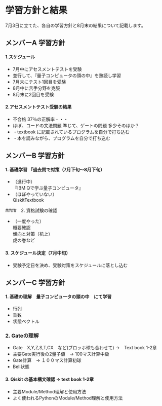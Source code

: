 # 学習方針と結果

7月3日に立てた、各自の学習方針と8月末の結果について記載します。

## メンバーA 学習方針

#### 1.スケジュール

- 7月中にアセスメントテストを受験
- 並行して、『量子コンピュータの頭の中』を熟読し学習
- 7月末にテスト1回目を受験
- 8月中に苦手分野を克服
- 8月末に2回目を受験

#### 2.アセスメントテスト受験の結果

- 不合格 37％の正解率・・・
- ほぼ、コードの文法問題 準じて、ゲートの問題 多少そのほか？
- ・textbook に記載されているプログラムを自分で打ち込む
- ・本を読みながら、プログラムを自分で打ち込む


## メンバーB 学習方針

#### 1. 基礎学習 『過去問で対策（7月下旬〜8月下旬）<br>

- （進行中）<br>
『IBM Qで学ぶ量子コンピュータ』 <br>
- （ほぼやっていない）<br>
QiskitTextbook
  
####　2. 資格試験の確認

- （一度やった） <br>
概要確認 <br>
傾向と対策（机上） <br>
虎の巻など <br>

#### 3. スケジュール決定（7月中旬）<br>
- 受験予定日を決め、受験対策をスケジュールに落とし込む

## メンバーC 学習方針

#### 1. 基礎の理解　量子コンピュータの頭の中　にて学習
- 行列	
- 乗数
- 状態ベクトル

### 2. Gateの理解　
- Gate　X,Y,Z,S,T,CX　など(ブロッホ球も合わせて) →　Text book 1-2章
- 主要Gate実行後の2量子値　→ 100マス計算中級
- Gate計算　→ １００マス計算初球
- Bell状態

#### 3. Qiskit の基本構文確認 → text book 1-2章
- 主要Module/Method理解と使用方法
- よく使われるPythonのModule/Method理解と使用方法
